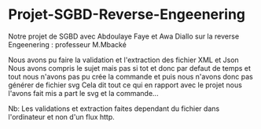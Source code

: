 # Projet-SGBD-Reverse-Engeenering
Notre projet de SGBD avec Abdoulaye Faye et Awa Diallo sur la reverse Engeenering : professeur M.Mbacké

Nous avons pu faire la validation et l'extraction des fichier  XML et Json
Nous avons compris le sujet mais pas si tot et donc par defaut de temps et tout nous n'avons pas pu crée la commande et puis nous n'avons donc pas générer de fichier svg
Cela dit tout ce qui en rapport avec le projet nous l'avons fait mis a part le svg et la commande...

Nb: Les validations et extraction faites dependant du fichier dans l'ordinateur et non d'un flux http.
